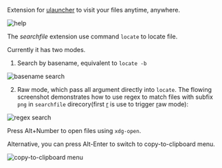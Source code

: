 Extension for [ulauncher](https://ulauncher.io/) to visit your files anytime, anywhere.

![help](images/0.png)

The *searchfile* extension use command `locate` to locate file.

Currently it has two modes.

1. Search by basename, equivalent to `locate -b`

![basename search](images/1.png)

2. Raw mode, which pass all argument directly into `locate`. The flowing screenshot demonstrates how to use regex to match files with subfix `png` in `searchfile` direcory(first <u>r</u> is use to trigger <u>r</u>aw mode):

![regex search](images/2.png)

Press Alt+Number to open files using `xdg-open`.

Alternative, you can press Alt-Enter to switch to copy-to-clipboard menu.

![copy-to-clipboard menu](images/3.png)
